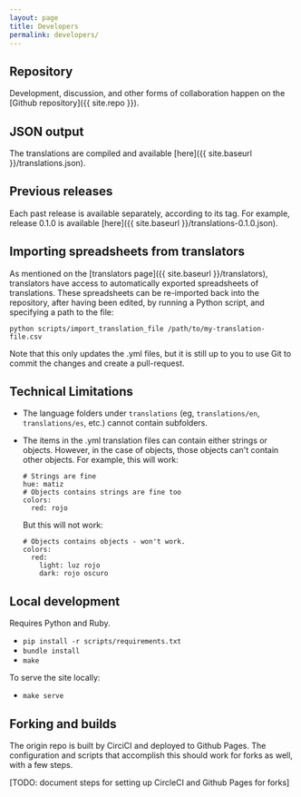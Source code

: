 ```yaml
---
layout: page
title: Developers
permalink: developers/
---
```


## Repository

Development, discussion, and other forms of collaboration happen on the [Github repository]({{ site.repo }}).

## JSON output

The translations are compiled and available [here]({{ site.baseurl }}/translations.json).

## Previous releases

Each past release is available separately, according to its tag. For example, release 0.1.0 is available [here]({{ site.baseurl }}/translations-0.1.0.json).

## Importing spreadsheets from translators

As mentioned on the [translators page]({{ site.baseurl }}/translators), translators have access to automatically exported spreadsheets of translations. These spreadsheets can be re-imported back into the repository, after having been edited, by running a Python script, and specifying a path to the file:

`python scripts/import_translation_file /path/to/my-translation-file.csv`

Note that this only updates the .yml files, but it is still up to you to use Git to commit the changes and create a pull-request.

## Technical Limitations

* The language folders under `translations` (eg, `translations/en`, `translations/es`, etc.) cannot contain subfolders.
* The items in the .yml translation files can contain either strings or objects. However, in the case of objects, those objects can't contain other objects. For example, this will work:
    ```
    # Strings are fine
    hue: matiz
    # Objects contains strings are fine too
    colors:
      red: rojo
    ```

    But this will not work:
    ```
    # Objects contains objects - won't work.
    colors:
      red:
        light: luz rojo
        dark: rojo oscuro
    ```

## Local development

Requires Python and Ruby.

* `pip install -r scripts/requirements.txt`
* `bundle install`
* `make`

To serve the site locally:

* `make serve`

## Forking and builds

The origin repo is built by CirciCI and deployed to Github Pages. The configuration and scripts that accomplish this should work for forks as well, with a few steps.

[TODO: document steps for setting up CircleCI and Github Pages for forks]